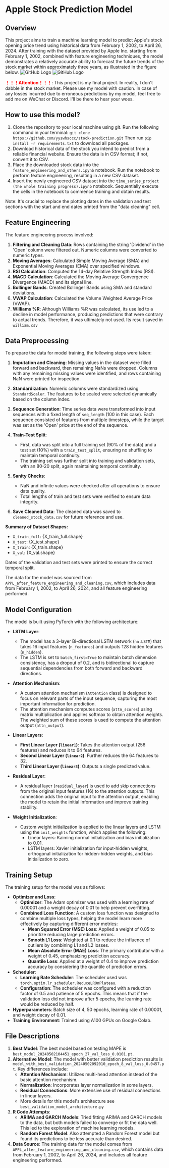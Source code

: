 # Apple Stock Prediction Model

## Overview

This project aims to train a machine learning model to predict Apple's stock opening price trend using historical data from February 1, 2002, to April 26, 2024. After training with the dataset provided by Apple Inc. starting from February 1, 2002, combined with feature engineering techniques, the model demonstrates a relatively accurate ability to forecast the future trends of the stock market within approximately three years, as illustrated in the figure below. 
![GitHub Logo](best_model_test.png)
![GitHub Logo](model_woth_best_validation's_validation.JPG)

**<span style="color:red">！！！Attention！！！</span>**: This project is my final project. In reality, I don't dabble in the stock market. Please use my model with caution. In case of any losses incurred due to erroneous predictions by my model, feel free to add me on WeChat or Discord. I'll be there to hear your woes.

## How to use this model?
1. Clone the repository to your local machine using git. Run the following command in your terminal:
`git clone https://github.com/yyswhsccc/stock-prediction.git`
Then run `pip install -r requirements.txt` to download all packages.
2. Download historical data of the stock you intend to predict from a reliable financial website. Ensure the data is in CSV format; if not, convert it to CSV.
3. Place the downloaded stock data into the `feature_engineering_and_others.ipynb` notebook. Run the notebook to perform feature engineering, resulting in a new CSV dataset.
4. Insert the newly engineered CSV dataset into the `time_series_project (the whole training progress).ipynb` notebook. Sequentially execute the cells in the notebook to commence training and obtain results.

Note: It's crucial to replace the plotting dates in the validation and test sections with the start and end dates printed from the "data cleaning" cell.

## Feature Engineering

The feature engineering process involved:
1. **Filtering and Cleaning Data**: Rows containing the string 'Dividend' in the 'Open' column were filtered out. Numeric columns were converted to numeric types.
2. **Moving Averages**: Calculated Simple Moving Average (SMA) and Exponential Moving Averages (EMA) over specified windows.
3. **RSI Calculation**: Computed the 14-day Relative Strength Index (RSI).
4. **MACD Calculation**: Calculated the Moving Average Convergence Divergence (MACD) and its signal line.
5. **Bollinger Bands**: Created Bollinger Bands using SMA and standard deviations.
6. **VWAP Calculation**: Calculated the Volume Weighted Average Price (VWAP).
7. **Williams %R**: Although Williams %R was calculated, its use led to a decline in model performance, producing predictions that were contrary to actual trends. Therefore, it was ultimately not used. Its result saved in `william.csv` 

## Data Preprocessing

To prepare the data for model training, the following steps were taken:

1. **Imputation and Cleaning**: Missing values in the dataset were filled forward and backward, then remaining NaNs were dropped. Columns with any remaining missing values were identified, and rows containing NaN were printed for inspection.

2. **Standardization**: Numeric columns were standardized using `StandardScaler`. The features to be scaled were selected dynamically based on the column index.

3. **Sequence Generation**: Time series data were transformed into input sequences with a fixed length of `seq_length` (100 in this case). Each sequence consisted of features from multiple timesteps, while the target was set as the 'Open' price at the end of the sequence.

4. **Train-Test Split**: 
   - First, data was split into a full training set (90% of the data) and a test set (10%) with a `train_test_split`, ensuring no shuffling to maintain temporal continuity.
   - The training set was further split into training and validation sets, with an 80-20 split, again maintaining temporal continuity.

5. **Sanity Checks**: 
   - NaN and infinite values were checked after all operations to ensure data quality.
   - Total lengths of train and test sets were verified to ensure data integrity.

6. **Save Cleaned Data**: The cleaned data was saved to `cleaned_stock_data.csv` for future reference and use.

**Summary of Dataset Shapes:**
- `X_train_full`: {X_train_full.shape}
- `X_test`: {X_test.shape}
- `X_train`: {X_train.shape}
- `X_val`: {X_val.shape}

Dates of the validation and test sets were printed to ensure the correct temporal split.

The data for the model was sourced from `APPL_after_feature_engineering_and_cleaning.csv`, which includes data from February 1, 2002, to April 26, 2024, and all feature engineering performed.

## Model Configuration

The model is built using PyTorch with the following architecture:

- **LSTM Layer**: 
  - The model has a 3-layer Bi-directional LSTM network (`nn.LSTM`) that takes 16 input features (`n_features`) and outputs 128 hidden features (`n_hidden`). 
  - The LSTM is set to `batch_first=True` to maintain batch dimension consistency, has a dropout of 0.2, and is bidirectional to capture sequential dependencies from both forward and backward directions.

- **Attention Mechanism**:
  - A custom attention mechanism (`Attention` class) is designed to focus on relevant parts of the input sequence, capturing the most important information for prediction. 
  - The attention mechanism computes scores (`attn_scores`) using matrix multiplication and applies softmax to obtain attention weights. The weighted sum of these scores is used to compute the attention output (`attn_output`).

- **Linear Layers**:
  - **First Linear Layer (`linear1`)**: Takes the attention output (256 features) and reduces it to 64 features.
  - **Second Linear Layer (`linear2`)**: Further reduces the 64 features to 32.
  - **Third Linear Layer (`linear3`)**: Outputs a single predicted value.

- **Residual Layer**: 
  - A residual layer (`residual_layer`) is used to add skip connections from the original input features (16) to the attention outputs. This connection adds the original input to the attention output, enabling the model to retain the initial information and improve training stability.

- **Weight Initialization**:
  - Custom weight initialization is applied to the linear layers and LSTM using the `init_weights` function, which applies the following:
    - Linear layers: Kaiming normal initialization and bias initialization to 0.01.
    - LSTM layers: Xavier initialization for input-hidden weights, orthogonal initialization for hidden-hidden weights, and bias initialization to zero.

## Training Setup

The training setup for the model was as follows:

- **Optimizer and Loss**: 
  - **Optimizer**: The Adam optimizer was used with a learning rate of 0.00001 and a weight decay of 0.01 to help prevent overfitting.
  - **Combined Loss Function**: A custom loss function was designed to combine multiple loss types, helping the model learn more effectively by capturing different error metrics:
    - **Mean Squared Error (MSE) Loss**: Applied a weight of 0.05 to prioritize reducing large prediction errors.
    - **Smooth L1 Loss**: Weighted at 0.1 to reduce the influence of outliers by combining L1 and L2 losses.
    - **Mean Absolute Error (MAE) Loss**: The primary contributor with a weight of 0.45, emphasizing prediction accuracy.
    - **Quantile Loss**: Applied at a weight of 0.4 to improve prediction accuracy by considering the quantile of prediction errors.
- **Scheduler**:
  - **Learning Rate Scheduler**: The scheduler used was `torch.optim.lr_scheduler.ReduceLROnPlateau`.
  - **Configuration**: The scheduler was configured with a reduction factor of 0.5 and patience of 5 epochs. This means that if the validation loss did not improve after 5 epochs, the learning rate would be reduced by half.
- **Hyperparameters**: Batch size of 4, 50 epochs, learning rate of 0.00001, and weight decay of 0.01.
- **Training Environment**: Trained using A100 GPUs on Google Colab.

## File Descriptions

1. **Best Model**: The best model based on testing MAPE is `best_model_20240502104451_epoch_27_val_loss_0.0101.pt`.
2. **Alternative Model**: The model with better validation prediction results is `model_with_best_validation_20240502092010_epoch_8_val_loss_0.0457.pt`. Key differences include:
   - **Attention Mechanism**: Utilizes multi-head attention instead of the basic attention mechanism.
   - **Normalization**: Incorporates layer normalization in some layers.
   - **Residual Connections**: More extensive use of residual connections in linear layers.
   - More details for this model's architecture see `best_validation_model_architecture.py`
3. **R Code Attempts**: 
   - **ARIMA and GARCH Models**: Tried fitting ARIMA and GARCH models to the data, but both models failed to converge or fit the data well. This led to the exploration of machine learning models.
   - **Random Forest Model**: Also attempted a Random Forest model but found its predictions to be less accurate than desired.
4. **Data Source**: The training data for the model comes from `APPL_after_feature_engineering_and_cleaning.csv`, which contains data from February 1, 2002, to April 26, 2024, and includes all feature engineering performed.
